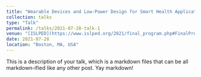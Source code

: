 ```yaml
---
title: "Wearable Devices and Low-Power Design for Smart Health Applications: Challenges and Opportunities"
collection: talks
type: "Talk"
permalink: /talks/2021-07-28-talk-1
venue: "[ISLPED](https://www.islped.org/2021/final_program.php#FinalProgram)"
date: 2021-07-28
location: "Boston, MA, USA"
---
```


This is a description of your talk, which is a markdown files that can be all markdown-ified like any other post. Yay markdown!
